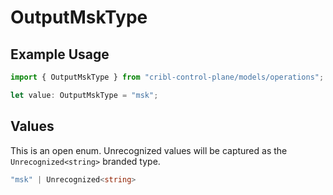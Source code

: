 # OutputMskType

## Example Usage

```typescript
import { OutputMskType } from "cribl-control-plane/models/operations";

let value: OutputMskType = "msk";
```

## Values

This is an open enum. Unrecognized values will be captured as the `Unrecognized<string>` branded type.

```typescript
"msk" | Unrecognized<string>
```